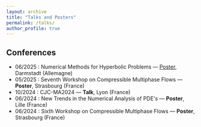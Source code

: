 ```yaml
---
layout: archive
title: "Talks and Posters"
permalink: /talks/
author_profile: true
---
```


## Conferences
- 06/2025 : Numerical Methods for Hyperbolic Problems — [Poster](filess/Poster_2_ChristinaMahmoud.pdf), Darmstadt (Allemagne)
- 05/2025 : Seventh Workshop on Compressible Multiphase Flows — **Poster**, Strasbourg (France)
- 10/2024 : CJC-MA2024 — **Talk**, Lyon (France)
- 06/2024 : New Trends in the Numerical Analysis of PDE's — **Poster**, Lille (France)
- 06/2024 : Sixth Workshop on Compressible Multiphase Flows — **Poster**, Strasbourg (France)